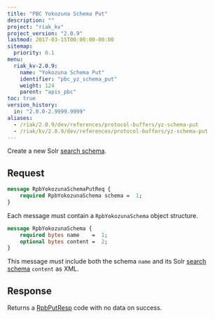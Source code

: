 ```yaml
---
title: "PBC Yokozuna Schema Put"
description: ""
project: "riak_kv"
project_version: "2.0.9"
lastmod: 2017-03-15T00:00:00-00:00
sitemap:
  priority: 0.1
menu:
  riak_kv-2.0.9:
    name: "Yokozuna Schema Put"
    identifier: "pbc_yz_schema_put"
    weight: 124
    parent: "apis_pbc"
toc: true
version_history:
  in: "2.0.0-2.9999.9999"
aliases:
  - /riak/2.0.9/dev/references/protocol-buffers/yz-schema-put
  - /riak/kv/2.0.9/dev/references/protocol-buffers/yz-schema-put
---
```


Create a new Solr [search schema]({{<baseurl>}}riak/kv/2.0.9/developing/usage/search-schemas).

## Request

```protobuf
message RpbYokozunaSchemaPutReq {
    required RpbYokozunaSchema schema =  1;
}
```

Each message must contain a `RpbYokozunaSchema` object structure.

```protobuf
message RpbYokozunaSchema {
    required bytes name    =  1;
    optional bytes content =  2;
}
```

This message *must* include both the schema `name` and its Solr [search schema]({{<baseurl>}}riak/kv/2.0.9/developing/usage/search-schemas) `content` as XML.

## Response

Returns a [RpbPutResp]({{<baseurl>}}riak/kv/2.0.9/developing/api/protocol-buffers/#message-codes) code with no data on success.
